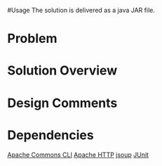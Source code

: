 #Usage
The solution is delivered as a java JAR file.

# Problem
# Solution Overview
# Design Comments

# Dependencies
[Apache Commons CLI](https://commons.apache.org/proper/commons-cli/)
[Apache HTTP](https://hc.apache.org/httpclient-3.x/)
[jsoup](https://jsoup.org/)
[JUnit](https://junit.org/junit5/)
